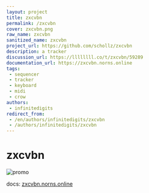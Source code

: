 ```yaml
---
layout: project
title: zxcvbn
permalink: /zxcvbn
cover: zxcvbn.png
raw_name: zxcvbn
sanitized_name: zxcvbn
project_url: https://github.com/schollz/zxcvbn
description: a tracker
discussion_url: https://llllllll.co/t/zxcvbn/59289
documentation_url: https://zxcvbn.norns.online
tags:
 - sequencer
 - tracker
 - keyboard
 - midi
 - crow
authors:
 - infinitedigits
redirect_from:
 - /en/authors/infinitedigits/zxcvbn
 - /authors/infinitedigits/zxcvbn
---
```

# zxcvbn


![promo](https://repository-images.githubusercontent.com/537130994/4e92f2e2-c5ac-491a-9365-8d05746c5a66)


docs: [zxcvbn.norns.online](https://zxcvbn.norns.online/)
